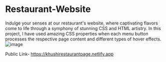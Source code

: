 # Restaurant-Website
Indulge your senses at our restaurant's website, where captivating flavors come to life through a symphony of stunning CSS and HTML   artistry. In this project, I have used amazing CSS properties when each menu button processes the respective page content and different types of hover effects.
![image](https://github.com/kmishraa/Resturant-Website/assets/104066423/350d87ef-2484-4673-94e7-5020751837c1)

Public Link- https://khushirestaurantpage.netlify.app



